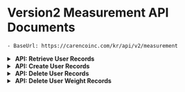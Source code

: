 # Version2 Measurement API Documents
    - BaseUrl: https://carencoinc.com/kr/api/v2/measurement







<!-- api-1-start -->
<details markdown="1">
<summary><strong>&nbsp;API: Retrieve User Records</strong></summary>


## Basic Information

| Method | URL                   |
|--------|-----------------------|
| GET    | `users/{uid}/records` |

### Request

#### Parameters(@PathVariable)

| Name  | Type   | Description            | Required | Remarks |
|-------|--------|------------------------|----------|---------|
| `uid` | String | User Unique identifier | Yes      |         |

#### Parameters(@RequestParam)

| Name        | Type          | Description                                   | Required | Remarks                                                              |
|-------------|---------------|-----------------------------------------------|----------|----------------------------------------------------------------------| 
| `version`   | String        | API version information (format: YYYY-MM-DD)  | No       | If not provided, the latest API version will be used automatically.  |
| `from`      | LocalDateTime | Query start date and time                     | No       |                                                                      |
| `to`        | LocalDateTime | Query end date and time                       | No       |                                                                      |
| `size`      | int           | Number of records to retrieve                 | No       |                                                                      |
| `page`      | int           | Page number of the queried data               | No       |                                                                      |
| `sort`      | String        | Sorting method (e.g., measuredDateTime, desc) | No       |                                                                      |

> ### Additional Query Logic for `GetFootprintRecords`
> The `findByUserIdAndDateTimeRange` method includes logic to filter records based on various conditions. Below are the details:
>
> #### Query Conditions
>
> 1. **Both `from` and `to` parameters are provided:**
     >     - Filters records where the measurement timestamp (`measuredDateTime`) is between `fromDateTime` and `toDateTime` (inclusive).
     >     - Repository method: `findByUserIdAndMeasuredDateTimeBetween`.
>
> 2. **Only `from` parameter is provided:**
     >     - Filters records where the measurement timestamp (`measuredDateTime`) is after `fromDateTime`.
     >     - Repository method: `findByUserIdAndMeasuredDateTimeAfter`.
>
> 3. **Only `to` parameter is provided:**
     >     - Filters records where the measurement timestamp (`measuredDateTime`) is before `toDateTime`.
     >     - Repository method: `findByUserIdAndMeasuredDateTimeBefore`.
>
> 4. **Neither `from` nor `to` parameters are provided:**
     >     - Returns all records for the given user, without date filtering.
     >     - Repository method: `findByUserId`.
>
> #### Pagination and Sorting
>
> - **Pagination:**
    >     - The `page` and `size` parameters determine the pagination behavior.
    >     - These are passed into the `PageRequest` object to fetch the corresponding page of records.
>
> - **Sorting:**
    >     - The `sort` parameter defines the sorting behavior. It should follow the format: `field,direction`.
    >         - `field`: The name of the field to sort by (e.g., `measuredDateTime`).
    >         - `direction`: Sorting direction (`asc` for ascending, `desc` for descending). Defaults to ascending if omitted.
    >     - Example values:
            >         - `measuredDateTime,desc`: Sort by `measuredDateTime` in descending order.
            >         - `weight,asc`: Sort by `weight` in ascending order.
>     - **Error Handling:**
        >         - If the `sort` parameter is invalid, an `IllegalArgumentException` is thrown with a message explaining the expected format.
>
> #### Example Query Scenarios
>
> 1. **Retrieve all records for a user within a specific date range, sorted by timestamp in descending order:**
     >     - Parameters: `from=2025-01-01T00:00:00`, `to=2025-01-31T23:59:59`, `sort=measuredDateTime,desc`.
>
> 2. **Retrieve all records after a specific date:**
     >     - Parameters: `from=2025-01-01T00:00:00`, `sort=measuredDateTime,asc`.
>
> 3. **Retrieve paginated records without any date filters:**
     >     - Parameters: `page=1`, `size=10`.
>
> #### Error Handling for Invalid Sorting
>
> - If the `sort` parameter is not in the correct format (e.g., missing field or direction), the following exception will be raised:
    >   ```json
    >   {
    >     "message": "Invalid sort parameter. Expected format: 'field,direction'.",
    >     "error": "Detailed error message explaining the issue"
    >   }

### Response

#### Body

| Name                           | Type          | Description                                                               |
|--------------------------------|---------------|---------------------------------------------------------------------------|
| `success`                      | Boolean       | Whether the API request was successful                                    |
| `data`                         | Object        | Contains data related to the user's measurements records                  |
| `data.userId`                  | String        | ID of the user who requested the measurement                              |
| `data.measuredDateTime`        | LocalDateTime | The date and time when the plantar pressure measurement was taken         |
| `data.footprint`               | Object        | Contains data related to the user's plantar pressure                      |
| `footprint.firstClassType`     | Double        | The first-ranked plantar pressure class type                              |
| `footprint.firstAccuracy`      | Double        | The accuracy (similarity) of the first-ranked class type                  |
| `footprint.secondaryClassType` | Double        | The second-ranked plantar pressure class type                             |
| `footprint.secondaryAccuracy`  | Double        | The accuracy (similarity) of the second-ranked class type                 |
| `footprint.thirdClassType`     | Double        | The third-ranked plantar pressure class type                              |
| `footprint.thirdAccuracy`      | Double        | The accuracy (similarity) of the third-ranked class type                  |
| `footprint.leftFootLength`     | Double        | Length of the left foot (in millimeters)                                  |
| `footprint.leftFootWidth`      | Double        | Width of the left foot (in millimeters)                                   |
| `footprint.rightFootLength`    | Double        | Length of the right foot (in millimeters)                                 |
| `footprint.rightFootWidth`     | Double        | Width of the right foot (in millimeters)                                  |
| `footprint.footprintImageUrl`  | String        | URL of the saved plantar pressure image                                   |
| `footprint.weight`             | Double        | The user's weight (in kilograms)                                          |
| `data.front`                   | Object        | Contains data related to the user's pose estimation from a frontal photo. |
| `front.angleFace`              | Double        | The degree of tilt of the face relative to the horizontal line            |
| `front.angleShoulder`          | Double        | The degree of tilt of the shoulder relative to the horizontal line        |
| `front.anglePelvis`            | Double        | The degree of tilt of the pelvis relative to the horizontal line          |
| `front.imageUrl`               | Double        | URL of the saved user's posture image                                     |
| `data.side`                    | Object        | Contains data related to the user's pose estimation from a side photo.    |
| `side.angleFace`               | Double        | The degree of tilt of the face relative to the horizontal line            |
| `side.angleShoulder`           | Double        | The degree of tilt of the shoulder relative to the horizontal line        |
| `side.anglePelvis`             | Double        | The degree of tilt of the pelvis relative to the horizontal line          |
| `side.imageUrl`                | Double        | URL of the saved user's posture image                                     |
| `data.score`                   | Object        | Contains data related to the user's predicted age and body score          |
| `score.bodyScore`              | Double        | The body score value predicted by the system.                             |
| `score.predictedAge`           | Double        | The age estimated predicted by the system.                                |

#### Keypoints

> **Keypoints represent the body parts tracked in `data.front` and `data.side`**

| Type     |
|----------|
| `Object` |

| Index | Body part       | Index | Body part    |
|-------|-----------------|-------|--------------|
| `0`   | `nose`          | `9`   | `leftWrist`  | 
| `1`   | `leftEye`       | `10`  | `rightWrist` | 
| `2`   | `rightEye`      | `11`  | `leftHip`    | 
| `3`   | `leftEar`       | `12`  | `rightHip`   | 
| `4`   | `rightEar`      | `13`  | `leftKnee`   | 
| `5`   | `leftShoulder`  | `14`  | `rightKnee`  | 
| `6`   | `rightShoulder` | `15`  | `leftAnkle`  | 
| `7`   | `leftElbow`     | `16`  | `rightAnkle` | 
| `8`   | `rightElbow`    |

> **Each keypoint consists of the following data:**

| Name       | Type   | Description                          |
|------------|--------|--------------------------------------|
| `x`        | Double | X-coordinate of the point            |
| `y`        | Double | Y-coordinate of the point            |
| `accuracy` | Double | Confidence score (0–100, percentage) |




<details markdown=>
  <summary><strong>Example</strong></summary>

## Request

```bash
  curl GET 'https://carencoinc.com/kr/api/v2/measurement/users/{uid}/records'
```

## Response

<details>
<summary><strong>200 OK</strong></summary>

###### Body

```json
{
  "success": true,
  "data": [
    {
      "userId": "71ce665d-10c9-4fed-bd70-d53f547bf917",
      "measuredDateTime": "2025-03-11T15:19:36",
      "footprint": {
        "firstClassType": 6.0,
        "firstAccuracy": 68.08,
        "secondaryClassType": 4.0,
        "secondaryAccuracy": 22.34,
        "thirdClassType": 0.0,
        "thirdAccuracy": 3.64,
        "leftFootLength": 206.89,
        "leftFootWidth": 54.54,
        "rightFootLength": 217.24,
        "rightFootWidth": 47.72,
        "footprintImageUrl": "https://kr-dev-milestone4.s3.ap-northeast-2.amazonaws.com/foot_print/71ce665d-10c9-4fed-bd70-d53f547bf917/2025-03-11_16-32-15-fData.png",
        "weight": 104.7
      },
      "front": {
        "angleFace": -0.9362807054730311,
        "anglePelvis": -1.4559726151714067,
        "angleShoulder": -1.017479746544972,
        "imageUrl": "https://kr-dev-milestone4.s3.ap-northeast-2.amazonaws.com/pose_estimation/71ce665d-10c9-4fed-bd70-d53f547bf917/71ce665d-10c9-4fed-bd70-d53f547bf917_2025-03-11T15%3A19%3A36_pData_front.jpg",
        "keypoint": {
          "nose": {
            "x": 129.0,
            "y": 63.0,
            "accuracy": 84.64
          },
          "leftEye": {
            "x": 140.0,
            "y": 52.0,
            "accuracy": 65.27
          },
          "rightEye": {
            "x": 118.0,
            "y": 53.0,
            "accuracy": 73.37
          },
          "leftEar": {
            "x": 154.0,
            "y": 61.0,
            "accuracy": 79.54
          },
          "rightEar": {
            "x": 105.0,
            "y": 63.0,
            "accuracy": 87.72
          },
          "leftShoulder": {
            "x": 183.0,
            "y": 135.0,
            "accuracy": 79.22
          },
          "rightShoulder": {
            "x": 78.0,
            "y": 137.0,
            "accuracy": 84.71
          },
          "leftElbow": {
            "x": 196.0,
            "y": 222.0,
            "accuracy": 87.93
          },
          "rightElbow": {
            "x": 62.0,
            "y": 222.0,
            "accuracy": 92.12
          },
          "leftWrist": {
            "x": 213.0,
            "y": 298.0,
            "accuracy": 82.98
          },
          "rightWrist": {
            "x": 39.0,
            "y": 292.0,
            "accuracy": 91.92
          },
          "leftHip": {
            "x": 160.0,
            "y": 275.0,
            "accuracy": 92.28
          },
          "rightHip": {
            "x": 95.0,
            "y": 276.0,
            "accuracy": 88.58
          },
          "leftKnee": {
            "x": 155.0,
            "y": 407.0,
            "accuracy": 86.94
          },
          "rightKnee": {
            "x": 100.0,
            "y": 407.0,
            "accuracy": 83.4
          },
          "leftAnkle": {
            "x": 149.0,
            "y": 523.0,
            "accuracy": 86.33
          },
          "rightAnkle": {
            "x": 104.0,
            "y": 528.0,
            "accuracy": 68.22
          }
        }
      },
      "side": {
        "angleFace": 15.361357539734005,
        "anglePelvis": 43.19802237802188,
        "angleShoulder": -15.752062245024387,
        "imageUrl": "https://kr-dev-milestone4.s3.ap-northeast-2.amazonaws.com/pose_estimation/71ce665d-10c9-4fed-bd70-d53f547bf917/71ce665d-10c9-4fed-bd70-d53f547bf917_2025-03-11T15%3A19%3A36_pData_side.jpg",
        "keypoint": {
          "nose": {
            "x": 95.0,
            "y": 70.0,
            "accuracy": 61.62
          },
          "leftEye": {
            "x": 104.0,
            "y": 58.0,
            "accuracy": 79.07
          },
          "rightEye": {
            "x": 102.0,
            "y": 57.0,
            "accuracy": 82.76
          },
          "leftEar": {
            "x": 136.0,
            "y": 66.0,
            "accuracy": 81.36
          },
          "rightEar": {
            "x": 132.0,
            "y": 65.0,
            "accuracy": 64.71
          },
          "leftShoulder": {
            "x": 136.0,
            "y": 129.0,
            "accuracy": 78.17
          },
          "rightShoulder": {
            "x": 129.0,
            "y": 131.0,
            "accuracy": 83.6
          },
          "leftElbow": {
            "x": 129.0,
            "y": 227.0,
            "accuracy": 62.1
          },
          "rightElbow": {
            "x": 127.0,
            "y": 228.0,
            "accuracy": 61.86
          },
          "leftWrist": {
            "x": 117.0,
            "y": 308.0,
            "accuracy": 59.52
          },
          "rightWrist": {
            "x": 116.0,
            "y": 305.0,
            "accuracy": 65.47
          },
          "leftHip": {
            "x": 127.0,
            "y": 283.0,
            "accuracy": 73.1
          },
          "rightHip": {
            "x": 124.0,
            "y": 280.0,
            "accuracy": 61.87
          },
          "leftKnee": {
            "x": 131.0,
            "y": 411.0,
            "accuracy": 67.67
          },
          "rightKnee": {
            "x": 130.0,
            "y": 411.0,
            "accuracy": 59.84
          },
          "leftAnkle": {
            "x": 136.0,
            "y": 532.0,
            "accuracy": 56.63
          },
          "rightAnkle": {
            "x": 137.0,
            "y": 527.0,
            "accuracy": 79.65
          }
        }
      },
      "score": {
        "body_score": 87,
        "predicted_age": 32
      }
    }
  ]
}
```

</details>

<details>
<summary><strong>500 InternalServerError</strong></summary>

###### Body

```json
{
  "success": false,
  "message": "External service error",
  "error": "EXTERNAL_SERVICE_ISSUE"
}
```

</details>

</details>

---

</details>
<!-- api-1-end -->




<!-- api-2-start -->
<details markdown="1">
<summary><strong>&nbsp;API: Create User Records</strong></summary>


## Basic Information

| Method | URL                   |
|--------|-----------------------|
| POST   | `users/{uid}/records` |

### Request

#### Parameters(@PathVariable)

| Name  | Type   | Description            | Required | Remarks |
|-------|--------|------------------------|----------|---------|
| `uid` | String | User Unique identifier | Yes      |         |

#### Parameters(@RequestParam)

| Name        | Type          | Description                                   | Required | Remarks                                                              |
|-------------|---------------|-----------------------------------------------|----------|----------------------------------------------------------------------| 
| `version`   | String        | API version information (format: YYYY-MM-DD)  | No       | If not provided, the latest API version will be used automatically.  |


#### Body(@RequestPart)

| Name               | Type          | Description                                              | Required | Remarks |
|--------------------|---------------|----------------------------------------------------------|----------|---------|
| `measuredDateTime` | LocalDateTime | The date and time when the plantar measurement was taken |          |         |
| `rawData`          | String        | Measured raw data                                        |          |         |
| `gender`           | String        | The gender of the user                                   |          |         |
| `height`           |  Double       | The height of the user                                   |
| `age`              | Int           | The age of the user                                      |
| `front`            | MultipartFile | The file for measuring pose                              |          |         |
| `side`             | MultipartFile | The file for measuring pose                              |          |         |



### Response

#### Body

| Name                           | Type          | Description                                                               |
|--------------------------------|---------------|---------------------------------------------------------------------------|
| `success`                      | Boolean       | Whether the API request was successful                                    |
| `data`                         | Object        | Contains data related to the user's measurements records                  |
| `data.userId`                  | String        | ID of the user who requested the measurement                              |
| `data.measuredDateTime`        | LocalDateTime | The date and time when the plantar pressure measurement was taken         |
| `data.footprint`               | Object        | Contains data related to the user's plantar pressure                      |
| `footprint.firstClassType`     | Double        | The first-ranked plantar pressure class type                              |
| `footprint.firstAccuracy`      | Double        | The accuracy (similarity) of the first-ranked class type                  |
| `footprint.secondaryClassType` | Double        | The second-ranked plantar pressure class type                             |
| `footprint.secondaryAccuracy`  | Double        | The accuracy (similarity) of the second-ranked class type                 |
| `footprint.thirdClassType`     | Double        | The third-ranked plantar pressure class type                              |
| `footprint.thirdAccuracy`      | Double        | The accuracy (similarity) of the third-ranked class type                  |
| `footprint.leftFootLength`     | Double        | Length of the left foot (in millimeters)                                  |
| `footprint.leftFootWidth`      | Double        | Width of the left foot (in millimeters)                                   |
| `footprint.rightFootLength`    | Double        | Length of the right foot (in millimeters)                                 |
| `footprint.rightFootWidth`     | Double        | Width of the right foot (in millimeters)                                  |
| `footprint.footprintImageUrl`  | String        | URL of the saved plantar pressure image                                   |
| `footprint.weight`             | Double        | The user's weight (in kilograms)                                          |
| `data.front`                   | Object        | Contains data related to the user's pose estimation from a frontal photo. |
| `front.angleFace`              | Double        | The degree of tilt of the face relative to the horizontal line            |
| `front.angleShoulder`          | Double        | The degree of tilt of the shoulder relative to the horizontal line        |
| `front.anglePelvis`            | Double        | The degree of tilt of the pelvis relative to the horizontal line          |
| `front.imageUrl`               | Double        | URL of the saved user's posture image                                     |
| `data.side`                    | Object        | Contains data related to the user's pose estimation from a side photo.    |
| `side.angleFace`               | Double        | The degree of tilt of the face relative to the horizontal line            |
| `side.angleShoulder`           | Double        | The degree of tilt of the shoulder relative to the horizontal line        |
| `side.anglePelvis`             | Double        | The degree of tilt of the pelvis relative to the horizontal line          |
| `side.imageUrl`                | Double        | URL of the saved user's posture image                                     |
| `data.score`                   | Object        | Contains data related to the user's predicted age and body score          |
| `score.bodyScore`              | Double        | The body score value predicted by the system.                             |
| `score.predictedAge`           | Double        | The age estimated predicted by the system.                                |

#### Keypoints

> **Keypoints represent the body parts tracked in `data.front` and `data.side`**

| Type     |
|----------|
| `Object` |

| Index | Body part       | Index | Body part    |
|-------|-----------------|-------|--------------|
| `0`   | `nose`          | `9`   | `leftWrist`  | 
| `1`   | `leftEye`       | `10`  | `rightWrist` | 
| `2`   | `rightEye`      | `11`  | `leftHip`    | 
| `3`   | `leftEar`       | `12`  | `rightHip`   | 
| `4`   | `rightEar`      | `13`  | `leftKnee`   | 
| `5`   | `leftShoulder`  | `14`  | `rightKnee`  | 
| `6`   | `rightShoulder` | `15`  | `leftAnkle`  | 
| `7`   | `leftElbow`     | `16`  | `rightAnkle` | 
| `8`   | `rightElbow`    |

> **Each keypoint consists of the following data:**

| Name       | Type   | Description                          |
|------------|--------|--------------------------------------|
| `x`        | Double | X-coordinate of the point            |
| `y`        | Double | Y-coordinate of the point            |
| `accuracy` | Double | Confidence score (0–100, percentage) |




<details markdown=>
  <summary><strong>Example</strong></summary>

## Request

```bash
  curl POST 'https://carencoinc.com/kr/api/v2/measurement/users/{uid}/records'
```

## Response

<details>
<summary><strong>200 OK</strong></summary>

###### Body

```json
{
  "success": true,
  "data": [
    {
      "userId": "71ce665d-10c9-4fed-bd70-d53f547bf917",
      "measuredDateTime": "2025-03-11T15:19:36",
      "footprint": {
        "firstClassType": 6.0,
        "firstAccuracy": 68.08,
        "secondaryClassType": 4.0,
        "secondaryAccuracy": 22.34,
        "thirdClassType": 0.0,
        "thirdAccuracy": 3.64,
        "leftFootLength": 206.89,
        "leftFootWidth": 54.54,
        "rightFootLength": 217.24,
        "rightFootWidth": 47.72,
        "footprintImageUrl": "https://kr-dev-milestone4.s3.ap-northeast-2.amazonaws.com/foot_print/71ce665d-10c9-4fed-bd70-d53f547bf917/2025-03-11_16-32-15-fData.png",
        "weight": 104.7
      },
      "front": {
        "angleFace": -0.9362807054730311,
        "anglePelvis": -1.4559726151714067,
        "angleShoulder": -1.017479746544972,
        "imageUrl": "https://kr-dev-milestone4.s3.ap-northeast-2.amazonaws.com/pose_estimation/71ce665d-10c9-4fed-bd70-d53f547bf917/71ce665d-10c9-4fed-bd70-d53f547bf917_2025-03-11T15%3A19%3A36_pData_front.jpg",
        "keypoint": {
          "nose": {
            "x": 129.0,
            "y": 63.0,
            "accuracy": 84.64
          },
          "leftEye": {
            "x": 140.0,
            "y": 52.0,
            "accuracy": 65.27
          },
          "rightEye": {
            "x": 118.0,
            "y": 53.0,
            "accuracy": 73.37
          },
          "leftEar": {
            "x": 154.0,
            "y": 61.0,
            "accuracy": 79.54
          },
          "rightEar": {
            "x": 105.0,
            "y": 63.0,
            "accuracy": 87.72
          },
          "leftShoulder": {
            "x": 183.0,
            "y": 135.0,
            "accuracy": 79.22
          },
          "rightShoulder": {
            "x": 78.0,
            "y": 137.0,
            "accuracy": 84.71
          },
          "leftElbow": {
            "x": 196.0,
            "y": 222.0,
            "accuracy": 87.93
          },
          "rightElbow": {
            "x": 62.0,
            "y": 222.0,
            "accuracy": 92.12
          },
          "leftWrist": {
            "x": 213.0,
            "y": 298.0,
            "accuracy": 82.98
          },
          "rightWrist": {
            "x": 39.0,
            "y": 292.0,
            "accuracy": 91.92
          },
          "leftHip": {
            "x": 160.0,
            "y": 275.0,
            "accuracy": 92.28
          },
          "rightHip": {
            "x": 95.0,
            "y": 276.0,
            "accuracy": 88.58
          },
          "leftKnee": {
            "x": 155.0,
            "y": 407.0,
            "accuracy": 86.94
          },
          "rightKnee": {
            "x": 100.0,
            "y": 407.0,
            "accuracy": 83.4
          },
          "leftAnkle": {
            "x": 149.0,
            "y": 523.0,
            "accuracy": 86.33
          },
          "rightAnkle": {
            "x": 104.0,
            "y": 528.0,
            "accuracy": 68.22
          }
        }
      },
      "side": {
        "angleFace": 15.361357539734005,
        "anglePelvis": 43.19802237802188,
        "angleShoulder": -15.752062245024387,
        "imageUrl": "https://kr-dev-milestone4.s3.ap-northeast-2.amazonaws.com/pose_estimation/71ce665d-10c9-4fed-bd70-d53f547bf917/71ce665d-10c9-4fed-bd70-d53f547bf917_2025-03-11T15%3A19%3A36_pData_side.jpg",
        "keypoint": {
          "nose": {
            "x": 95.0,
            "y": 70.0,
            "accuracy": 61.62
          },
          "leftEye": {
            "x": 104.0,
            "y": 58.0,
            "accuracy": 79.07
          },
          "rightEye": {
            "x": 102.0,
            "y": 57.0,
            "accuracy": 82.76
          },
          "leftEar": {
            "x": 136.0,
            "y": 66.0,
            "accuracy": 81.36
          },
          "rightEar": {
            "x": 132.0,
            "y": 65.0,
            "accuracy": 64.71
          },
          "leftShoulder": {
            "x": 136.0,
            "y": 129.0,
            "accuracy": 78.17
          },
          "rightShoulder": {
            "x": 129.0,
            "y": 131.0,
            "accuracy": 83.6
          },
          "leftElbow": {
            "x": 129.0,
            "y": 227.0,
            "accuracy": 62.1
          },
          "rightElbow": {
            "x": 127.0,
            "y": 228.0,
            "accuracy": 61.86
          },
          "leftWrist": {
            "x": 117.0,
            "y": 308.0,
            "accuracy": 59.52
          },
          "rightWrist": {
            "x": 116.0,
            "y": 305.0,
            "accuracy": 65.47
          },
          "leftHip": {
            "x": 127.0,
            "y": 283.0,
            "accuracy": 73.1
          },
          "rightHip": {
            "x": 124.0,
            "y": 280.0,
            "accuracy": 61.87
          },
          "leftKnee": {
            "x": 131.0,
            "y": 411.0,
            "accuracy": 67.67
          },
          "rightKnee": {
            "x": 130.0,
            "y": 411.0,
            "accuracy": 59.84
          },
          "leftAnkle": {
            "x": 136.0,
            "y": 532.0,
            "accuracy": 56.63
          },
          "rightAnkle": {
            "x": 137.0,
            "y": 527.0,
            "accuracy": 79.65
          }
        }
      },
      "score": {
        "body_score": 87,
        "predicted_age": 32
      }
    }
  ]
}
```

</details>

<details>
<summary><strong>409 Conflict</strong></summary>
###### Body

```json
{
  "success": false,
  "message": "Duplicate request or existing data",
  "error": "DUPLICATE_REQUEST"
}
```

</details>

<details>
<summary><strong>500 InternalServerError</strong></summary>

###### Body

```json
{
  "success": false,
  "message": "Unknown server error",
  "error": "INTERNAL_SERVER_ERROR"
}
```

</details>

</details>

---

</details>
<!-- api-2-end -->





<!-- api-3-start -->
<details markdown="1">
<summary><strong>&nbsp;API: Delete User Records</strong></summary>


## Basic Information

| Method | URL                   |
|--------|-----------------------|
| DELETE | `users/{uid}/records` |

### Request

#### Parameters(@PathVariable)

| Name  | Type   | Description            | Required | Remarks |
|-------|--------|------------------------|----------|---------|
| `uid` | String | User Unique identifier | Yes      |         |

#### Parameters(@RequestParam)

| Name               | Type          | Description                                                | Required | Remarks                                                             |
|--------------------|---------------|------------------------------------------------------------|----------|---------------------------------------------------------------------| 
| `version`          | String        | API version information (format: YYYY-MM-DD)               | No       | If not provided, the latest API version will be used automatically. |
| `measuredDateTime` | LocalDateTime | The date and time when the plantar measurement was taken   |          |                                                                     |

### Response




<details markdown=>
  <summary><strong>Example</strong></summary>

## Request

```bash
  curl DELETE 'https://carencoinc.com/kr/api/v2/measurement/users/{uid}/records'
```

## Response

#### Body

<details>
<summary><strong>200 OK</strong></summary>

###### Body

```json
{

}
```

</details>

<details>
<summary><strong>400 BadRequest</strong></summary>
###### Body

```json
{

}
```

</details>

<details>
<summary><strong>500 InternalServerError</strong></summary>

###### Body

```json
{
  
}
```

</details>

</details>

---

</details>
<!-- api-3-end -->








<!-- api-4-start -->
<details markdown="1">
<summary><strong>&nbsp;API: Delete User Weight Records</strong></summary>


## Basic Information

| Method | URL                   |
|--------|-----------------------|
| DELETE | `users/{uid}/weights` |

### Request

#### Parameters(@PathVariable)

| Name  | Type   | Description            | Required | Remarks |
|-------|--------|------------------------|----------|---------|
| `uid` | String | User Unique identifier | Yes      |         |

#### Parameters(@RequestParam)

| Name               | Type          | Description                                                | Required | Remarks                                                             |
|--------------------|---------------|------------------------------------------------------------|----------|---------------------------------------------------------------------| 
| `version`          | String        | API version information (format: YYYY-MM-DD)               | No       | If not provided, the latest API version will be used automatically. |
| `measuredDateTime` | LocalDateTime | The date and time when the plantar measurement was taken   |          |                                                                     |

### Response




<details markdown=>
  <summary><strong>Example</strong></summary>

## Request

```bash
  curl DELETE 'https://carencoinc.com/kr/api/v2/measurement/users/{uid}/weights'
```

## Response

#### Body

<details>
<summary><strong>200 OK</strong></summary>

###### Body

```json
{

}
```

</details>

<details>
<summary><strong>400 BadRequest</strong></summary>
###### Body

```json
{

}
```

</details>

<details>
<summary><strong>500 InternalServerError</strong></summary>

###### Body

```json
{

}
```

</details>

</details>

---

</details>
<!-- api-4-end -->





















































<!-- Unused
<details markdown="1">
<summary><strong>&nbsp;[Unused] Previous Api Call Method</strong></summary>



# Version2 Measurement API Documents

- BaseUrl: https://carencoinc.com/api/v2/measurement

## GetFootprints

### Endpoint

| Method | URL                          |
|--------|------------------------------|
| POST   | `/users/{userId}/footprints` |

### Request

#### Parameters(@RequestParam)

| Name      | Type          | Description                                   | Required | Remarks                                                             |
|-----------|---------------|-----------------------------------------------|----------|---------------------------------------------------------------------|
| `version` | String        | API version information (format: YYYY-MM-DD)  | No       | If not provided, the latest API version will be used automatically. |
| `from`    | LocalDateTime | Query start date and time                     | No       |                                                                     |
| `to`      | LocalDateTime | Query end date and time                       | No       |                                                                     |
| `size`    | int           | Number of records to retrieve                 | No       |                                                                     |
| `page`    | int           | Page number of the queried data               | No       |                                                                     |
| `sort`    | String        | Sorting method (e.g., measuredDateTime, desc) | No       |                                                                     |

> ### Additional Query Logic for `GetFootprintRecords`
> The `findByUserIdAndDateTimeRange` method includes logic to filter records based on various conditions. Below are the
> details:
>
> #### Query Conditions
>
> 1. **Both `from` and `to` parameters are provided:**
     >     - Filters records where the measurement timestamp (`measuredDateTime`) is between `fromDateTime` and
     `toDateTime` (inclusive).
     >     - Repository method: `findByUserIdAndMeasuredDateTimeBetween`.
>
> 2. **Only `from` parameter is provided:**
     >     - Filters records where the measurement timestamp (`measuredDateTime`) is after `fromDateTime`.
     >     - Repository method: `findByUserIdAndMeasuredDateTimeAfter`.
>
> 3. **Only `to` parameter is provided:**
     >     - Filters records where the measurement timestamp (`measuredDateTime`) is before `toDateTime`.
     >     - Repository method: `findByUserIdAndMeasuredDateTimeBefore`.
>
> 4. **Neither `from` nor `to` parameters are provided:**
     >     - Returns all records for the given user, without date filtering.
     >     - Repository method: `findByUserId`.
>
> #### Pagination and Sorting
>
> - **Pagination:**
    >     - The `page` and `size` parameters determine the pagination behavior.
    >     - These are passed into the `PageRequest` object to fetch the corresponding page of records.
>
> - **Sorting:**
    >     - The `sort` parameter defines the sorting behavior. It should follow the format: `field,direction`.
    >         - `field`: The name of the field to sort by (e.g., `measuredDateTime`).
    >         - `direction`: Sorting direction (`asc` for ascending, `desc` for descending). Defaults to ascending if
    omitted.
    >     - Example values:
    >         - `measuredDateTime,desc`: Sort by `measuredDateTime` in descending order.
    >         - `weight,asc`: Sort by `weight` in ascending order.
    >
- **Error Handling:**
  >         - If the `sort` parameter is invalid, an `IllegalArgumentException` is thrown with a message explaining the
  expected format.
>
> #### Example Query Scenarios
>
> 1. **Retrieve all records for a user within a specific date range, sorted by timestamp in descending order:**
     >     - Parameters: `from=2025-01-01T00:00:00`, `to=2025-01-31T23:59:59`, `sort=measuredDateTime,desc`.
>
> 2. **Retrieve all records after a specific date:**
     >     - Parameters: `from=2025-01-01T00:00:00`, `sort=measuredDateTime,asc`.
>
> 3. **Retrieve paginated records without any date filters:**
     >     - Parameters: `page=1`, `size=10`.

### Response

#### Body

| Name                      | Type          | Description                                                       |
|---------------------------|---------------|-------------------------------------------------------------------|
| `success`                 | boolean       | Indicates whether the API call was successful (true/false)        |
| `data`                    | Object        | Contains data related to the user's plantar pressure              |
| `data.id`                 | UUID          | Unique identifier (ID) for the plantar pressure record            |
| `data.userId`             | String        | ID of the user who requested the measurement                      |
| `data.measuredDateTime`   | LocalDateTime | The date and time when the plantar pressure measurement was taken |
| `data.firstClassType`     | Double        | The first-ranked plantar pressure class type                      |
| `data.firstAccuracy`      | Double        | The accuracy (similarity) of the first-ranked class type          |
| `data.secondaryClassType` | Double        | The second-ranked plantar pressure class type                     |
| `data.secondaryAccuracy`  | Double        | The accuracy (similarity) of the second-ranked class type         |
| `data.thirdClassType`     | Double        | The third-ranked plantar pressure class type                      |
| `data.thirdAccuracy`      | Double        | The accuracy (similarity) of the third-ranked class type          |
| `data.leftFootLength`     | Double        | Length of the left foot (in millimeters)                          |
| `data.leftFootWidth`      | Double        | Width of the left foot (in millimeters)                           |
| `data.rightFootLength`    | Double        | Length of the right foot (in millimeters)                         |
| `data.rightFootWidth`     | Double        | Width of the right foot (in millimeters)                          |
| `data.footprintImageUrl`  | String        | URL of the saved plantar pressure image                           |
| `data.weight`             | Double        | The user's weight (in kilograms)                                  |

---

</details>

-->